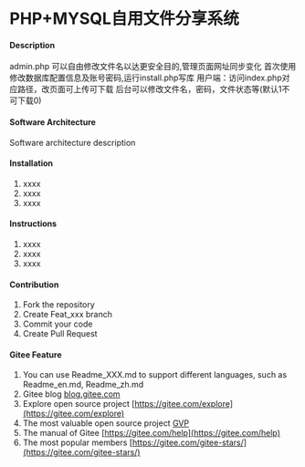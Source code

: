 # PHP+MYSQL自用文件分享系统

#### Description
admin.php 可以自由修改文件名以达更安全目的,管理页面网址同步变化
首次使用修改数据库配置信息及账号密码,运行install.php写库
用户端：访问index.php对应路径，改页面可上传可下载
后台可以修改文件名，密码，文件状态等(默认1不可下载0)

#### Software Architecture
Software architecture description

#### Installation

1.  xxxx
2.  xxxx
3.  xxxx

#### Instructions

1.  xxxx
2.  xxxx
3.  xxxx

#### Contribution

1.  Fork the repository
2.  Create Feat_xxx branch
3.  Commit your code
4.  Create Pull Request


#### Gitee Feature

1.  You can use Readme\_XXX.md to support different languages, such as Readme\_en.md, Readme\_zh.md
2.  Gitee blog [blog.gitee.com](https://blog.gitee.com)
3.  Explore open source project [https://gitee.com/explore](https://gitee.com/explore)
4.  The most valuable open source project [GVP](https://gitee.com/gvp)
5.  The manual of Gitee [https://gitee.com/help](https://gitee.com/help)
6.  The most popular members  [https://gitee.com/gitee-stars/](https://gitee.com/gitee-stars/)
